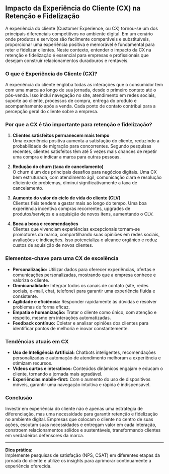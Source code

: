 ## Impacto da Experiência do Cliente (CX) na Retenção e Fidelização

A experiência do cliente (Customer Experience, ou CX) tornou-se um dos principais diferenciais competitivos no ambiente digital. Em um cenário onde produtos e serviços são facilmente comparáveis e substituíveis, proporcionar uma experiência positiva e memorável é fundamental para reter e fidelizar clientes. Neste contexto, entender o impacto da CX na retenção e fidelização é essencial para empresas e profissionais que desejam construir relacionamentos duradouros e rentáveis.

### O que é Experiência do Cliente (CX)?

A experiência do cliente engloba todas as interações que o consumidor tem com uma marca ao longo de sua jornada, desde o primeiro contato até o pós-venda. Isso inclui navegação no site, atendimento em redes sociais, suporte ao cliente, processos de compra, entrega do produto e acompanhamento após a venda. Cada ponto de contato contribui para a percepção geral do cliente sobre a empresa.

### Por que a CX é tão importante para retenção e fidelização?

1. **Clientes satisfeitos permanecem mais tempo**  
   Uma experiência positiva aumenta a satisfação do cliente, reduzindo a probabilidade de migração para concorrentes. Segundo pesquisas recentes, clientes satisfeitos têm até 5 vezes mais chances de repetir uma compra e indicar a marca para outras pessoas.

2. **Redução do churn (taxa de cancelamento)**  
   O churn é um dos principais desafios para negócios digitais. Uma CX bem estruturada, com atendimento ágil, comunicação clara e resolução eficiente de problemas, diminui significativamente a taxa de cancelamento.

3. **Aumento do valor do ciclo de vida do cliente (CLV)**  
   Clientes fiéis tendem a gastar mais ao longo do tempo. Uma boa experiência incentiva compras recorrentes, upgrades de produtos/serviços e a aquisição de novos itens, aumentando o CLV.

4. **Boca a boca e recomendações**  
   Clientes que vivenciam experiências excepcionais tornam-se promotores da marca, compartilhando suas opiniões em redes sociais, avaliações e indicações. Isso potencializa o alcance orgânico e reduz custos de aquisição de novos clientes.

### Elementos-chave para uma CX de excelência

- **Personalização:** Utilizar dados para oferecer experiências, ofertas e comunicações personalizadas, mostrando que a empresa conhece e valoriza o cliente.
- **Omnicanalidade:** Integrar todos os canais de contato (site, redes sociais, e-mail, chat, telefone) para garantir uma experiência fluida e consistente.
- **Agilidade e eficiência:** Responder rapidamente às dúvidas e resolver problemas de forma eficaz.
- **Empatia e humanização:** Tratar o cliente como único, com atenção e respeito, mesmo em interações automatizadas.
- **Feedback contínuo:** Coletar e analisar opiniões dos clientes para identificar pontos de melhoria e inovar constantemente.

### Tendências atuais em CX

- **Uso de Inteligência Artificial:** Chatbots inteligentes, recomendações personalizadas e automação de atendimento melhoram a experiência e otimizam recursos.
- **Vídeos curtos e interativos:** Conteúdos dinâmicos engajam e educam o cliente, tornando a jornada mais agradável.
- **Experiências mobile-first:** Com o aumento do uso de dispositivos móveis, garantir uma navegação intuitiva e rápida é indispensável.

### Conclusão

Investir em experiência do cliente não é apenas uma estratégia de diferenciação, mas uma necessidade para garantir retenção e fidelização no ambiente digital. Empresas que colocam o cliente no centro de suas ações, escutam suas necessidades e entregam valor em cada interação, constroem relacionamentos sólidos e sustentáveis, transformando clientes em verdadeiros defensores da marca.

---

**Dica prática:**  
Implemente pesquisas de satisfação (NPS, CSAT) em diferentes etapas da jornada do cliente e utilize os insights para aprimorar continuamente a experiência oferecida.